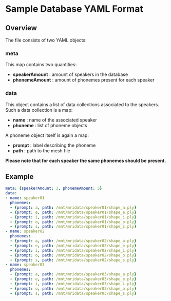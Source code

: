 # Sample Database YAML Format

## Overview

The file consists of two YAML objects:

### meta

This map contains two quantities:

- **speakerAmount** : amount of speakers in the database
- **phonemeAmount** : amount of phonemes present for each speaker

### data

This object contains a list of data collections associated to the speakers.
Such a data collection is a map:

- **name** : name of the associated speaker
- **phoneme** : list of phoneme objects

A phoneme object itself is again a map:

- **prompt** : label describing the phoneme
- **path** : path to the mesh file

**Please note that for each speaker the same phonemes should be present.**

## Example

```yaml
meta: {speakerAmount: 3, phonemeAmount: 5}
data:
- name: speaker01
  phonemes:
  - {prompt: a, path: /mnt/mridata/speaker01/shape_a.ply}
  - {prompt: e, path: /mnt/mridata/speaker01/shape_e.ply}
  - {prompt: i, path: /mnt/mridata/speaker01/shape_i.ply}
  - {prompt: o, path: /mnt/mridata/speaker01/shape_o.ply}
  - {prompt: s, path: /mnt/mridata/speaker01/shape_s.ply}
- name: speaker02
  phonemes:
  - {prompt: a, path: /mnt/mridata/speaker02/shape_a.ply}
  - {prompt: e, path: /mnt/mridata/speaker02/shape_e.ply}
  - {prompt: i, path: /mnt/mridata/speaker02/shape_i.ply}
  - {prompt: o, path: /mnt/mridata/speaker02/shape_o.ply}
  - {prompt: s, path: /mnt/mridata/speaker02/shape_s.ply}
- name: speaker03
  phonemes:
  - {prompt: a, path: /mnt/mridata/speaker03/shape_a.ply}
  - {prompt: e, path: /mnt/mridata/speaker03/shape_e.ply}
  - {prompt: i, path: /mnt/mridata/speaker03/shape_i.ply}
  - {prompt: o, path: /mnt/mridata/speaker03/shape_o.ply}
  - {prompt: s, path: /mnt/mridata/speaker03/shape_s.ply}
```

